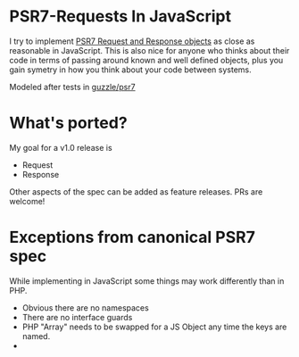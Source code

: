 # PSR7-Requests In JavaScript

I try to implement [PSR7 Request and Response objects](http://www.php-fig.org/psr/psr-7/) as close as reasonable in
JavaScript. This is also nice for anyone who thinks about their code in terms
of passing around known and well defined objects, plus you gain symetry in how
you think about your code between systems.

Modeled after tests in [guzzle/psr7](https://github.com/guzzle/psr7)

# What's ported?

My goal for a v1.0 release is

 - Request
 - Response

Other aspects of the spec can be added as feature releases. PRs are welcome!

# Exceptions from canonical PSR7 spec

While implementing in JavaScript some things may work differently than in PHP.

 - Obvious there are no namespaces
 - There are no interface guards
 - PHP "Array" needs to be swapped for a JS Object any time the keys are named.
 - 
